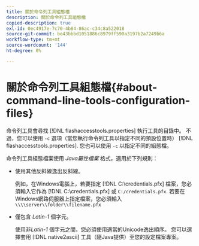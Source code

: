 ```yaml
---
title: 關於命令列工具組態檔
description: 關於命令列工具組態檔
copied-description: true
exl-id: 0ec4917e-7c70-4b84-86ac-c34c8a522018
source-git-commit: be43bbbd1051886c8979ff590a3197b2a7249b6a
workflow-type: tm+mt
source-wordcount: '144'
ht-degree: 0%

---
```


# 關於命令列工具組態檔{#about-command-line-tools-configuration-files}

命令列工具會尋找 [!DNL flashaccesstools.properties] 執行工具的目錄中。 不過，您可以使用 `-c` 選項（當您執行命令列工具以指定不同的預設位置時） [!DNL flashaccesstools.properties]. 您也可以使用 `-c` 以指定不同的組態檔。

命令列工具組態檔案使用 *Java屬性檔案* 格式，適用於下列規則：

* 使用其他反斜線逸出反斜線。

   例如，在Windows電腦上，若要指定 [!DNL C:\credentials.pfx] 檔案，您必須輸入它作為 [!DNL C:\\credentials.pfx] 或 `C:/credentials.pfx`. 若要在Windows網路伺服器上指定檔案，您必須輸入 `\\\\server\\folder\\filename.pfx`
* 僅包含 *Latin-1* 個字元。

   使用非&#x200B;*Latin-1* 個字元之間，您必須使用適當的Unicode逸出順序。 您可以選擇套用 [!DNL native2ascii] 工具（隨Java提供）至您的設定檔案專案。
